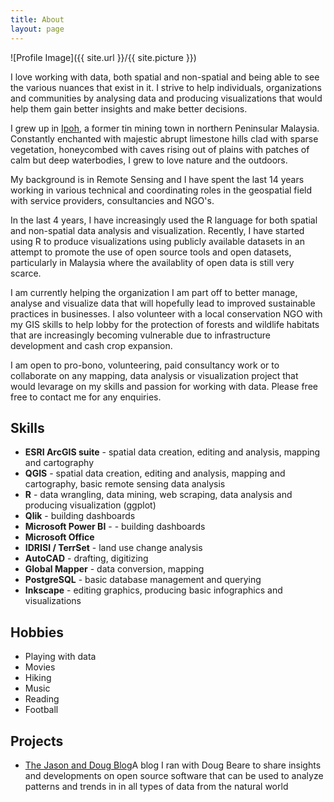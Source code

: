 ```yaml
---
title: About
layout: page
---
```

![Profile Image]({{ site.url }}/{{ site.picture }})

<p>I love working with data, both spatial and non-spatial and being able to see the various nuances that
exist in it. I strive to help individuals, organizations and communities by analysing data and
producing visualizations that would help them gain better insights and make better decisions.</p>

<p>I grew up in <a href="https://en.wikipedia.org/wiki/Ipoh/">Ipoh</a>,
a former tin mining town in northern Peninsular Malaysia. Constantly enchanted with majestic abrupt limestone
hills clad with sparse vegetation, honeycombed with caves rising out of plains with patches of calm but deep waterbodies,
I grew to love nature and the outdoors.</p>

<p>My background is in Remote Sensing and I have spent the last 14 years working in various technical and coordinating roles
in the geospatial field with service providers, consultancies and NGO's.</p>

In the last 4 years, I have increasingly used the R language for both spatial and non-spatial data analysis and visualization.
Recently, I have started using R to produce visualizations using publicly available datasets in an attempt to promote
the use of open source tools and open datasets, particularly in Malaysia where the availablity of open data is still very scarce.

<p>I am currently helping the organization I am part off to better manage, analyse and visualize data that
will hopefully lead to improved sustainable practices in businesses. I also volunteer with a local conservation
NGO with my GIS skills to help lobby for the protection of forests and wildlife habitats that are
increasingly becoming vulnerable due to infrastructure development and cash crop expansion.</p> 

<p>I am open to pro-bono, volunteering, paid consultancy work or to collaborate on any mapping, data analysis or visualization project
that would levarage on my skills and passion for working with data. Please free free to contact me for any enquiries.</p>

<h2>Skills</h2>

<ul class="skill-list">
	<li><b>ESRI ArcGIS suite</b> - spatial data creation, editing and analysis, mapping and cartography</li>
	<li><b>QGIS</b> - spatial data creation, editing and analysis, mapping and cartography, basic remote sensing data analysis</li>
	<li><b>R</b> - data wrangling, data mining, web scraping, data analysis and producing visualization (ggplot)</li>
	<li><b>Qlik</b> - building dashboards</li>
	<li><b>Microsoft Power BI</b> - - building dashboards</li>
	<li><b>Microsoft Office</b></li>
	<li><b>IDRISI / TerrSet</b> - land use change analysis</li>
	<li><b>AutoCAD</b> - drafting, digitizing</li>
	<li><b>Global Mapper</b> - data conversion, mapping</li>
	<li><b>PostgreSQL</b> - basic database management and querying</li>
	<li><b>Inkscape</b> - editing graphics, producing basic infographics and visualizations</li>

</ul>

<h2>Hobbies</h2>

<ul class="skill-list">
	<li>Playing with data</li>
	<li>Movies</li>
	<li>Hiking</li>
	<li>Music</li>
	<li>Reading</li>
	<li>Football</li>
</ul>


<h2>Projects</h2>

<ul>
	<li><a href="http://jason-doug-climate.blogspot.com/">The Jason and Doug Blog</a>A blog I ran with Doug Beare to share insights and developments on open source software that can be used to analyze patterns and trends in in all types of data from the natural world</li>
	
	
</ul>

